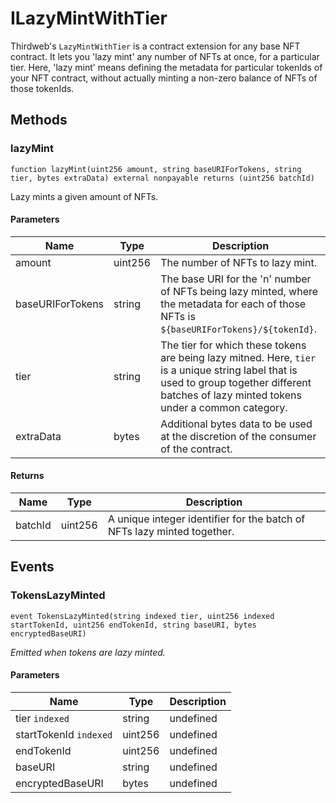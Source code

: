 # ILazyMintWithTier





Thirdweb&#39;s `LazyMintWithTier` is a contract extension for any base NFT contract. It lets you &#39;lazy mint&#39; any number of NFTs  at once, for a particular tier. Here, &#39;lazy mint&#39; means defining the metadata for particular tokenIds of your NFT contract,  without actually minting a non-zero balance of NFTs of those tokenIds.



## Methods

### lazyMint

```solidity
function lazyMint(uint256 amount, string baseURIForTokens, string tier, bytes extraData) external nonpayable returns (uint256 batchId)
```

Lazy mints a given amount of NFTs.



#### Parameters

| Name | Type | Description |
|---|---|---|
| amount | uint256 | The number of NFTs to lazy mint. |
| baseURIForTokens | string | The base URI for the &#39;n&#39; number of NFTs being lazy minted, where the metadata for each                          of those NFTs is `${baseURIForTokens}/${tokenId}`. |
| tier | string | The tier for which these tokens are being lazy mitned. Here, `tier` is a unique string label                          that is used to group together different batches of lazy minted tokens under a common category. |
| extraData | bytes | Additional bytes data to be used at the discretion of the consumer of the contract. |

#### Returns

| Name | Type | Description |
|---|---|---|
| batchId | uint256 |         A unique integer identifier for the batch of NFTs lazy minted together. |



## Events

### TokensLazyMinted

```solidity
event TokensLazyMinted(string indexed tier, uint256 indexed startTokenId, uint256 endTokenId, string baseURI, bytes encryptedBaseURI)
```



*Emitted when tokens are lazy minted.*

#### Parameters

| Name | Type | Description |
|---|---|---|
| tier `indexed` | string | undefined |
| startTokenId `indexed` | uint256 | undefined |
| endTokenId  | uint256 | undefined |
| baseURI  | string | undefined |
| encryptedBaseURI  | bytes | undefined |



